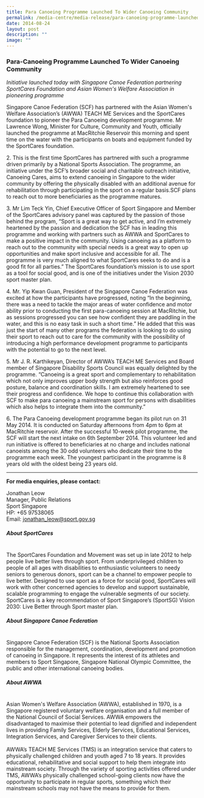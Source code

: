 ```yaml
---
title: Para Canoeing Programme Launched To Wider Canoeing Community
permalink: /media-centre/media-release/para-canoeing-programme-launched-to-wider-canoeing-community/
date: 2014-08-24
layout: post
description: ""
image: ""
---
```

### **Para-Canoeing Programme Launched To Wider Canoeing Community**
_Initiative launched today with Singapore Canoe Federation partnering SportCares Foundation and Asian Women's Welfare Association in pioneering programme_

Singapore Canoe Federation (SCF) has partnered with the Asian Women's Welfare Association’s (AWWA) TEACH ME Services and the SportCares foundation to pioneer the Para Canoeing development programme. Mr Lawrence Wong, Minister for Culture, Community and Youth, officially launched the programme at MacRitchie Reservoir this morning and spent time on the water with the participants on boats and equipment funded by the SportCares foundation. 

2\. This is the first time SportCares has partnered with such a programme driven primarily by a National Sports Association. The programme, an initiative under the SCF’s broader social and charitable outreach initiative, Canoeing Cares, aims to extend canoeing in Singapore to the wider community by offering the physically disabled with an additional avenue for rehabilitation through participating in the sport on a regular basis.SCF plans to reach out to more beneficiaries as the programme matures. 

3\. Mr Lim Teck Yin, Chief Executive Officer of Sport Singapore and Member of the SportCares advisory panel was captured by the passion of those behind the program, “Sport is a great way to get active, and I’m extremely heartened by the passion and dedication the SCF has in leading this programme and working with partners such as AWWA and SportCares to make a positive impact in the community. Using canoeing as a platform to reach out to the community with special needs is a great way to open up opportunities and make sport inclusive and accessible for all. The programme is very much aligned to what SportCares seeks to do and is a good fit for all parties.” The SportCares foundation’s mission is to use sport as a tool for social good, and is one of the initiatives under the Vision 2030 sport master plan.

4\. Mr. Yip Kwan Guan, President of the Singapore Canoe Federation was excited at how the participants have progressed, noting “In the beginning, there was a need to tackle the major areas of water confidence and motor ability prior to conducting the first para-canoeing session at MacRitchie, but as sessions progressed you can see how confident they are paddling in the water, and this is no easy task in such a short time.” He added that this was just the start of many other programs the federation is looking to do using their sport to reach out to care for the community with the possibility of introducing a high performance development programme to participants with the potential to go to the next level.

5\. Mr J. R. Karthikeyan, Director of AWWA’s TEACH ME Services and Board member of Singapore Disability Sports Council was equally delighted by the programme. “Canoeing is a great sport and complementary to rehabilitation which not only improves upper body strength but also reinforces good posture, balance and coordination skills. I am extremely heartened to see their progress and confidence. We hope to continue this collaboration with SCF to make para canoeing a mainstream sport for persons with disabilities which also helps to integrate them into the community.” 

6\. The Para Canoeing development programme began its pilot run on 31 May 2014. It is conducted on Saturday afternoons from 4pm to 6pm at MacRitchie reservoir. After the successful 10-week pilot programme, the SCF will start the next intake on 6th September 2014. This volunteer led and run initiative is offered to beneficiaries at no charge and includes national canoeists among the 30 odd volunteers who dedicate their time to the programme each week. The youngest participant in the programme is 8 years old with the oldest being 23 years old. 

---

**For media enquiries, please contact:**

Jonathan Leow<br>
Manager, Public Relations <br>
Sport Singapore <br>
HP: +65 97538065<br>
Email: [jonathan_leow@sport.gov.sg](mailto:jonathan_leow@sport.gov.sg)


##### **About SportCares**
<br>
The SportCares Foundation and Movement was set up in late 2012 to help people live better lives through sport. From underprivileged children to people of all ages with disabilities to enthusiastic volunteers to needy seniors to generous donors, sport can be a channel to empower people to live better. Designed to use sport as a force for social good, SportCares will work with other concerned agencies to develop and support sustainable, scalable programming to engage the vulnerable segments of our society. SportCares is a key recommendation of Sport Singapore’s (SportSG) Vision 2030: Live Better through Sport master plan. 

##### **About Singapore Canoe Federation**
<br>
Singapore Canoe Federation (SCF) is the National Sports Association responsible for the management, coordination, development and promotion of canoeing in Singapore. It represents the interest of its athletes and members to Sport Singapore, Singapore National Olympic Committee, the public and other international canoeing bodies.

##### **About AWWA**
<br>
Asian Women's Welfare Association (AWWA), established in 1970, is a Singapore registered voluntary welfare organisation and a full member of the National Council of Social Services. AWWA empowers the disadvantaged to maximise their potential to lead dignified and independent lives in providing Family Services, Elderly Services, Educational Services, Integration Services, and Caregiver Services to their clients.
<br>
<br>
AWWA’s TEACH ME Services (TMS) is an integration service that caters to physically challenged children and youth aged 7 to 18 years. It provides educational, rehabilitative and social support to help them integrate into mainstream society. Through the variety of sporting activities offered under TMS, AWWA’s physically challenged school-going clients now have the opportunity to participate in regular sports, something which their mainstream schools may not have the means to provide for them.
